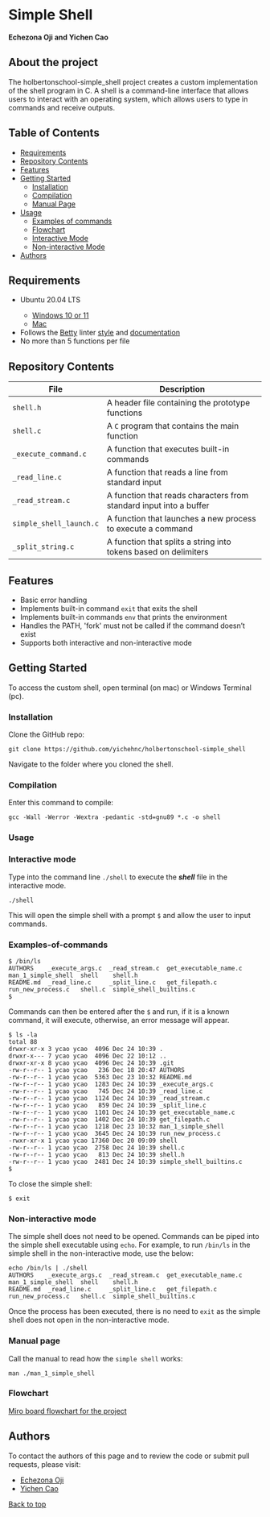 # Simple Shell

**Echezona Oji and Yichen Cao**


## About the project
The holbertonschool-simple_shell project creates a custom implementation of the shell program in C. A shell is a command-line interface that allows users to interact with an operating system, which allows users to type in commands and receive outputs.

## Table of Contents
<ul>
<li>
<a href="#requirements">Requirements</a>
</li>
<li>
<a href="#repository-contents">Repository Contents</a>
</li>
<li>
<a href="#features">Features</a>
</li>
<li>
<a href="#getting-started">Getting Started</a>
	<ul>
	<li><a href="#installation">Installation</a></li>
	<li><a href="#installation">Compilation</a></li>
	<li><a href="#manual-page">Manual Page</a></li>
	</ul>
</li>
<li>
<a href="#usage">Usage</a>
<ul>
<li><a href="#Examples-of-commands">Examples of commands</a></li>
<li><a href="#Flowchart">Flowchart</a></li>
<li><a href="#interactive-mode">Interactive Mode</a></li>
<li><a href="#non-interactive-mode">Non-interactive Mode</a></li>
</ul>
</li>
<li>
<a href="#authors">Authors</a>
</li>
</ul>

## Requirements

<ul>
<li>Ubuntu 20.04 LTS</li>
	<ul>
		<li><a href="https://ubuntu.com/tutorials/install-ubuntu-on-wsl2-on-windows-11-with-gui-support#1-		overview">Windows 10 or 11</a>
		<li><a href="https://ubuntu.com/download/desktop">Mac</a>
	</ul>
<li>Follows the <a href="https://github.com/alx-tools/Betty/wiki">Betty</a> linter <a href="https://github.com/hs-hq/Betty/blob/main/betty-style.pl">style</a> and <a href="https://github.com/hs-hq/Betty/blob/main/betty-doc.pl">documentation</a></li>
<li>No more than 5 functions per file</li>
</ul>

## Repository Contents

| **File** | **Description**|
|----------|----------------|
|`shell.h`| A header file containing the prototype functions |
|`shell.c`| A `C` program that contains the main function |
|`_execute_command.c`| A function that executes built-in commands |
|`_read_line.c`| A function that reads a line from standard input |
|`_read_stream.c`| A function that reads characters from standard input into a buffer |
|`simple_shell_launch.c`| A function that launches a new process to execute a command |
|`_split_string.c`| A function that splits a string into tokens based on delimiters |


## Features

- Basic error handling
- Implements built-in command `exit` that exits the shell
- Implements built-in commands `env` that prints the environment
- Handles the PATH, 'fork' must not be called if the command doesn’t exist
- Supports both interactive and non-interactive mode

## Getting Started

To access the custom shell, open terminal (on mac) or Windows Terminal (pc).

### Installation

Clone the GitHub repo:
```
git clone https://github.com/yichehnc/holbertonschool-simple_shell
```

Navigate to the folder where you cloned the shell.

### Compilation

Enter this command to compile:
```
gcc -Wall -Werror -Wextra -pedantic -std=gnu89 *.c -o shell
```
### Usage
### Interactive mode
Type into the command line  `./shell` to execute the ***shell*** file in the interactive mode.
```
./shell
```
This will open the simple shell with a prompt `$` and allow the user to input commands. 
### Examples-of-commands
```
$ /bin/ls
AUTHORS    _execute_args.c  _read_stream.c  get_executable_name.c  man_1_simple_shell  shell    shell.h
README.md  _read_line.c     _split_line.c   get_filepath.c         run_new_process.c   shell.c  simple_shell_builtins.c
$ 
```
Commands can then be entered after the `$` and run, if it is a known command, it will execute, otherwise, an error message will appear.
```
$ ls -la
total 88
drwxr-xr-x 3 ycao ycao  4096 Dec 24 10:39 .
drwxr-x--- 7 ycao ycao  4096 Dec 22 10:12 ..
drwxr-xr-x 8 ycao ycao  4096 Dec 24 10:39 .git
-rw-r--r-- 1 ycao ycao   236 Dec 18 20:47 AUTHORS
-rw-r--r-- 1 ycao ycao  5363 Dec 23 10:32 README.md
-rw-r--r-- 1 ycao ycao  1283 Dec 24 10:39 _execute_args.c
-rw-r--r-- 1 ycao ycao   745 Dec 24 10:39 _read_line.c
-rw-r--r-- 1 ycao ycao  1124 Dec 24 10:39 _read_stream.c
-rw-r--r-- 1 ycao ycao   859 Dec 24 10:39 _split_line.c
-rw-r--r-- 1 ycao ycao  1101 Dec 24 10:39 get_executable_name.c
-rw-r--r-- 1 ycao ycao  1402 Dec 24 10:39 get_filepath.c
-rw-r--r-- 1 ycao ycao  1218 Dec 23 10:32 man_1_simple_shell
-rw-r--r-- 1 ycao ycao  3645 Dec 24 10:39 run_new_process.c
-rwxr-xr-x 1 ycao ycao 17360 Dec 20 09:09 shell
-rw-r--r-- 1 ycao ycao  2758 Dec 24 10:39 shell.c
-rw-r--r-- 1 ycao ycao   813 Dec 24 10:39 shell.h
-rw-r--r-- 1 ycao ycao  2481 Dec 24 10:39 simple_shell_builtins.c
$ 
```

To close the simple shell:

```
$ exit
```
### Non-interactive mode

The simple shell does not need to be opened. Commands can be piped into the simple shell executable using `echo`. For example, to run `/bin/ls` in the simple shell in the non-interactive mode, use the below:

```
echo /bin/ls | ./shell
AUTHORS    _execute_args.c  _read_stream.c  get_executable_name.c  man_1_simple_shell  shell    shell.h
README.md  _read_line.c     _split_line.c   get_filepath.c         run_new_process.c   shell.c  simple_shell_builtins.c
```
Once the process has been executed, there is no need to `exit` as the simple shell does not open in the non-interactive mode.

### Manual page

Call the manual to read how the `simple shell` works:

```
man ./man_1_simple_shell
```
### Flowchart
[Miro board flowchart for the project](https://miro.com/app/board/uXjVN_SQFo4=/?share_link_id=173682512697)

## Authors
To contact the authors of this page and to review the code or submit pull requests, please visit:
- [Echezona Oji](https://github.com/zonafrank)
- [Yichen Cao](https://github.com/yichehnc)

 <a href="#top">Back to top</a>


